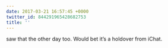 ```yaml
---
date: 2017-03-21 16:57:45 +0000
twitter_id: 844291965428682753
title: ''
---
```


<!-- Tweet at https://twitter.com/statuses/844225660704903168 is either deleted or protected. -->

saw that the other day too. Would bet it’s a holdover from iChat.
